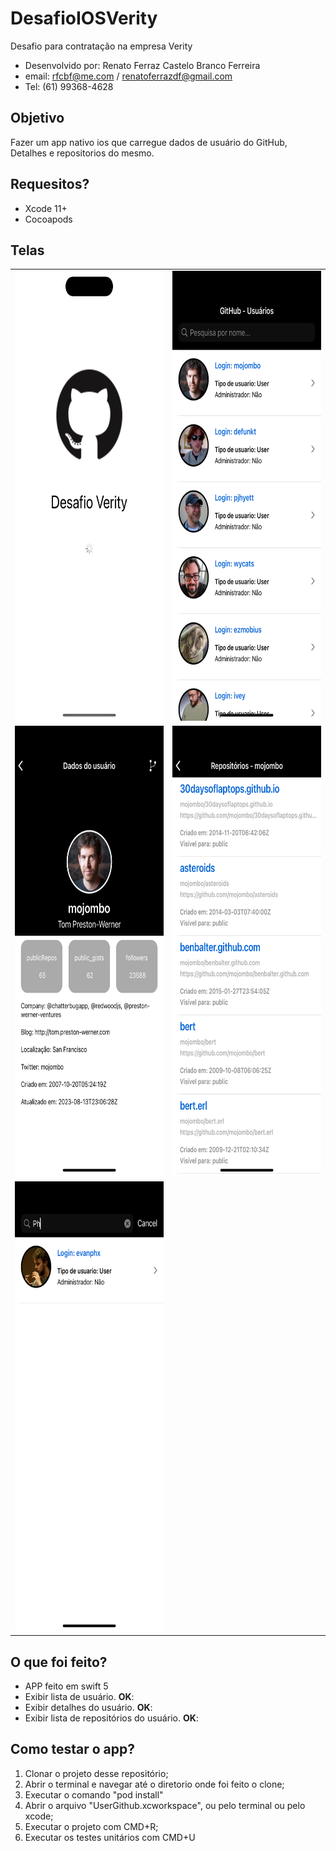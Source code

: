 # DesafioIOSVerity

Desafio para contratação na empresa Verity

- Desenvolvido por: Renato Ferraz Castelo Branco Ferreira
- email: rfcbf@me.com / renatoferrazdf@gmail.com
- Tel: (61) 99368-4628

## Objetivo

Fazer um app nativo ios que carregue dados de usuário do GitHub, Detalhes e repositorios do mesmo.

## Requesitos?

* Xcode 11+
* Cocoapods

## Telas

| | |
|--|--|
| <img src="https://github.com/rfcbf/DesafioIOSVerity/blob/main/Midias/image1.png" width="333" height="720" /> | <img src="https://github.com/rfcbf/DesafioIOSVerity/blob/main/Midias/image2.png" width="333" height="720" /> |
| <img src="https://github.com/rfcbf/DesafioIOSVerity/blob/main/Midias/image3.png" width="333" height="720" /> | <img src="https://github.com/rfcbf/DesafioIOSVerity/blob/main/Midias/image4.png" width="333" height="720" /> |
| <img src="https://github.com/rfcbf/DesafioIOSVerity/blob/main/Midias/image5.png" width="333" height="720" /> |

## O que foi feito?

* APP feito em swift 5
* Exibir lista de usuário.  **OK**:
* Exibir detalhes do usuário. **OK**:
* Exibir lista de repositórios do usuário. **OK**:

## Como testar o app?

1) Clonar o projeto desse repositório;
2) Abrir o terminal e navegar até o diretorio onde foi feito o clone;
3) Executar o comando "pod install"
4) Abrir o arquivo "UserGithub.xcworkspace", ou pelo terminal ou pelo xcode;
5) Executar o projeto com CMD+R;
6) Executar os testes unitários com CMD+U
